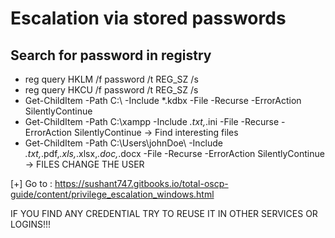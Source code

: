# Escalation via stored passwords

## Search for password in registry
* reg query HKLM /f password /t REG_SZ /s
* reg query HKCU /f password /t REG_SZ /s
* Get-ChildItem -Path C:\ -Include *.kdbx -File -Recurse -ErrorAction SilentlyContinue
* Get-ChildItem -Path C:\xampp -Include *.txt,*.ini -File -Recurse -ErrorAction SilentlyContinue -> Find interesting files
* Get-ChildItem -Path C:\Users\johnDoe\ -Include *.txt,*.pdf,*.xls,*.xlsx,*.doc,*.docx -File -Recurse -ErrorAction SilentlyContinue -> FILES CHANGE THE USER

[+] Go to : https://sushant747.gitbooks.io/total-oscp-guide/content/privilege_escalation_windows.html

IF YOU FIND ANY CREDENTIAL TRY TO REUSE IT IN OTHER SERVICES OR LOGINS!!!
